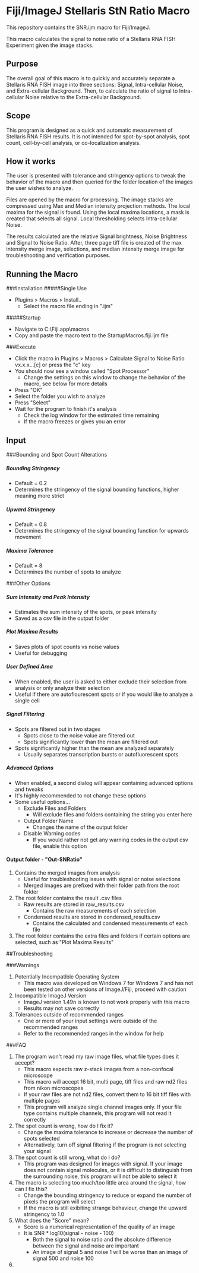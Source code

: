 Fiji/ImageJ Stellaris StN Ratio Macro
=============

This repository contains the SNR.ijm macro for Fiji/ImageJ.

This macro calculates the signal to noise ratio of a Stellaris RNA FISH Experiment given the image stacks.

Purpose
-------
The overall goal of this macro is to quickly and accurately separate a Stellaris RNA FISH image into three sections: Signal, Intra-cellular Noise, and Extra-cellular Background.  Then, to calculate the ratio of signal to Intra-cellular Noise relative to the Extra-cellular Background.

Scope
-----
This program is designed as a quick and automatic measurement of Stellaris RNA FISH results.  It is not intended for spot-by-spot analysis, spot count, cell-by-cell analysis, or co-localization analysis.

How it works
------------
The user is presented with tolerance and stringency options to tweak the behavior of the macro and then queried for the folder location of the images the user wishes to analyze.

Files are opened by the macro for processing.  The image stacks are compressed using Max and Median intensity projection methods.  The local maxima for the signal is found.  Using the local maxima locations, a mask is created that selects all signal.  Local thresholding selects Intra-cellular Noise.

The results calculated are the relative Signal brightness, Noise Brightness and Signal to Noise Ratio. After, three page tiff file is created of the max intensity merge image, selections, and median intensity merge image for troubleshooting and verification purposes.

Running the Macro
-----
###Installation
#####Single Use
* Plugins > Macros > Install..
	* Select the macro file ending in ".ijm"

#####Startup
* Navigate to C:\Fiji.app\macros
* Copy and paste the macro text to the StartupMacros.fiji.ijm file

###Execute
* Click the macro in Plugins > Macros > Calculate Signal to Noise Ratio vx.x.x...[c] or press the "c" key
* You should now see a window called "Spot Processor"
	* Change the settings on this window to change the behavior of the macro, see below for more details
* Press "OK"
* Select the folder you wish to analyze
* Press "Select"
* Wait for the program to finish it's analysis
	* Check the log window for the estimated time remaining
	* If the macro freezes or gives you an error

Input
-----

###Bounding and Spot Count Alterations
##### Bounding Stringency
- Default = 0.2
- Determines the stringency of the signal bounding functions, higher meaning more strict

##### Upward Stringency
- Default = 0.8
- Determines the stringency of the signal bounding function for upwards movement

##### Maxima Tolerance
- Default = 8
- Determines the number of spots to analyze

###Other Options

##### Sum Intensity and Peak Intensity
* Estimates the sum intensity of the spots, or peak intensity
* Saved as a csv file in the output folder
##### Plot Maxima Results
* Saves plots of spot counts vs noise values
* Useful for debugging
##### User Defined Area
* When enabled, the user is asked to either exclude their selection from analysis or only analyze their selection
* Useful if there are autoflourescent spots or if you would like to analyze a single cell
##### Signal Filtering
* Spots are filtered out in two stages
	* Spots close to the noise value are filtered out
	* Spots significantly lower than the mean are filtered out
* Spots significantly higher than the mean are analyzed separately
	* Usually separates transcription bursts or autofluorescent spots
##### Advanced Options
* When enabled, a second dialog will appear containing advanced options and tweaks
* It's highly recommended to not change these options
* Some useful options...
	* Exclude Files and Folders
		* Will exclude files and folders containing the string you enter here
	* Output Folder Name
		* Changes the name of the output folder
	* Disable Warning codes
		* If you would rather not get any warning codes in the output csv file, enable this option

#### Output folder - "Out-SNRatio"
 1. Contains the merged images from analysis
	* Useful for troubleshooting issues with signal or noise selections
 	* Merged Images are prefixed with their folder path from the root folder
 2. The root folder contains the result .csv files
	*  Raw results are stored in raw_results.csv
		*  Contains the raw measurements of each selection
	*  Condensed results are stored in condensed_results.csv
		*  Contains the calculated and condensed measurements of each file 
 3. The root folder contains the extra files and folders if certain options are selected, such as "Plot Maxima Results"

##Troubleshooting

###Warnings
1. Potentially Incompatible Operating System
	* This macro was developed on Windows 7 for Windows 7 and has not been tested on other versions of ImageJ/Fiji, proceed with caution
2. Incompatible ImageJ Version
	* ImageJ version 1.49n is known to not work properly with this macro
	* Results may not save correctly
3. Tolerances outside of recommended ranges
	* One or more of your input settings were outside of the recommended ranges
	* Refer to the recommended ranges in the window for help

###FAQ
1. The program won't read my raw image files, what file types does it accept?
	* This macro expects raw z-stack images from a non-confocal microscope
	* This macro will accept 16 bit, multi page, tiff files and raw nd2 files from nikon microscopes
	* If your raw files are not nd2 files, convert them to 16 bit tiff files with multiple pages
	* This program will analyze single channel images only.  If your file type contains multiple channels, this program will not read it correctly
2. The spot count is wrong, how do I fix it?
	* Change the maxima tolerance to increase or decrease the number of spots selected
	* Alternatively, turn off signal filtering if the program is not selecting your signal
3. The spot count is still wrong, what do I do?
	* This program was designed for images with signal.  If your image does not contain signal molecules, or it is difficult to distinguish from the surrounding noise, this program will not be able to select it
4. The macro is selecting too much/too little area around the signal, how can I fix this?
	* Change the bounding stringency to reduce or expand the number of pixels the program will select
	* If the macro is still exibiting strange behaviour, change the upward stringency to 1.0
5. What does the "Score" mean?
	* Score is a numerical representation of the quality of an image
	* It is SNR * log10(signal - noise - 100)
		* Both the signal to noise ratio and the absolute difference between the signal and noise are important
		* An image of signal 5 and noise 1 will be worse than an image of signal 500 and noise 100
6. 